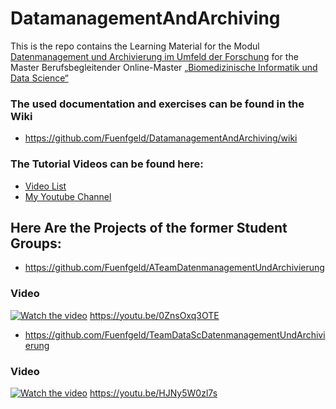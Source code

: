 # DatamanagementAndArchiving
This is the repo contains the Learning Material for the Modul [Datenmanagement und Archivierung im Umfeld der Forschung](https://www.master-bids.hs-mannheim.de/studienangebot/datenmanagement-und-archivierung-im-umfeld-der-forschung.html) for the Master Berufsbegleitender Online-Master [„Biomedizinische Informatik und Data Science“](https://www.master-bids.hs-mannheim.de/)

### The used documentation and exercises can be found in the Wiki 
* https://github.com/Fuenfgeld/DatamanagementAndArchiving/wiki

### The Tutorial Videos can be found here:
* [Video List](https://www.youtube.com/watch?v=zuI3jYZYHyQ&list=PL5Y42nybH9rMFZXQdFFuwYiYI-MY6Qtrx)
* [My Youtube Channel](https://www.youtube.com/channel/UCfOysZHGFeA0Kt8ejt8EptQ)

## Here Are the Projects of the former Student Groups:
* https://github.com/Fuenfgeld/ATeamDatenmanagementUndArchivierung
### Video
[![Watch the video](https://img.youtube.com/vi/j87pqdwAnFM/maxresdefault.jpg)](https://youtu.be/j87pqdwAnFM)
https://youtu.be/0ZnsOxq3OTE

* https://github.com/Fuenfgeld/TeamDataScDatenmanagementUndArchivierung
### Video
[![Watch the video](https://img.youtube.com/vi/HJNy5W0zl7s/maxresdefault.jpg)](https://youtu.be/HJNy5W0zl7s)
https://youtu.be/HJNy5W0zl7s
